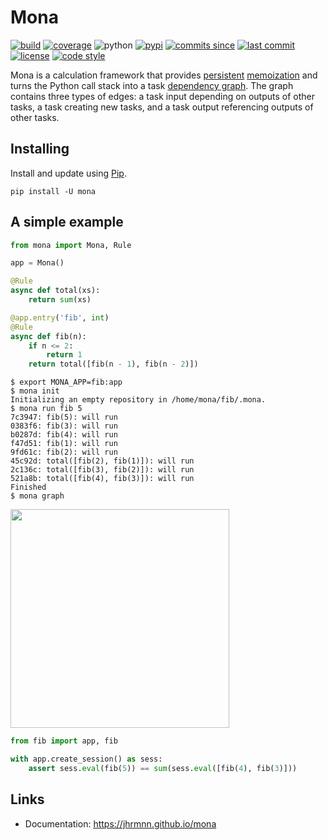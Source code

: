 # Mona

[![build](https://img.shields.io/travis/jhrmnn/mona/master.svg)](https://travis-ci.org/jhrmnn/mona)
[![coverage](https://img.shields.io/codecov/c/github/jhrmnn/mona.svg)](https://codecov.io/gh/jhrmnn/mona)
![python](https://img.shields.io/pypi/pyversions/mona.svg)
[![pypi](https://img.shields.io/pypi/v/mona.svg)](https://pypi.org/project/mona/)
[![commits since](https://img.shields.io/github/commits-since/jhrmnn/mona/latest.svg)](https://github.com/jhrmnn/mona/releases)
[![last commit](https://img.shields.io/github/last-commit/jhrmnn/mona.svg)](https://github.com/jhrmnn/mona/commits/master)
[![license](https://img.shields.io/github/license/jhrmnn/mona.svg)](https://github.com/jhrmnn/mona/blob/master/LICENSE)
[![code style](https://img.shields.io/badge/code%20style-black-202020.svg)](https://github.com/ambv/black)

Mona is a calculation framework that provides [persistent](https://en.wikipedia.org/wiki/Persistence_(computer_science)) [memoization](https://en.wikipedia.org/wiki/Memoization) and turns the Python call stack into a task [dependency graph](https://en.wikipedia.org/wiki/Dependency_graph). The graph contains three types of edges: a task input depending on outputs of other tasks, a task creating new tasks, and a task output referencing outputs of other tasks.

## Installing

Install and update using [Pip](https://pip.pypa.io/en/stable/quickstart/).

```
pip install -U mona
```

## A simple example

```python
from mona import Mona, Rule

app = Mona()

@Rule
async def total(xs):
    return sum(xs)

@app.entry('fib', int)
@Rule
async def fib(n):
    if n <= 2:
        return 1
    return total([fib(n - 1), fib(n - 2)])
```

```
$ export MONA_APP=fib:app
$ mona init
Initializing an empty repository in /home/mona/fib/.mona.
$ mona run fib 5
7c3947: fib(5): will run
0383f6: fib(3): will run
b0287d: fib(4): will run
f47d51: fib(1): will run
9fd61c: fib(2): will run
45c92d: total([fib(2), fib(1)]): will run
2c136c: total([fib(3), fib(2)]): will run
521a8b: total([fib(4), fib(3)]): will run
Finished
$ mona graph
```

<img src="https://raw.githubusercontent.com/jhrmnn/mona/master/docs/fib.svg?sanitize=true" alt width="350">

```python
from fib import app, fib

with app.create_session() as sess:
    assert sess.eval(fib(5)) == sum(sess.eval([fib(4), fib(3)]))
```

## Links

- Documentation: https://jhrmnn.github.io/mona

